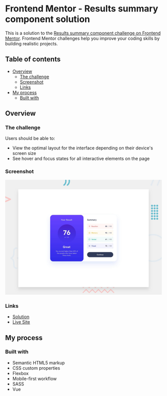 # Frontend Mentor - Results summary component solution

This is a solution to the [Results summary component challenge on Frontend Mentor](https://www.frontendmentor.io/challenges/results-summary-component-CE_K6s0maV). Frontend Mentor challenges help you improve your coding skills by building realistic projects.

## Table of contents

- [Overview](#overview)
  - [The challenge](#the-challenge)
  - [Screenshot](#screenshot)
  - [Links](#links)
- [My process](#my-process)
  - [Built with](#built-with)

## Overview

### The challenge

Users should be able to:

- View the optimal layout for the interface depending on their device's screen size
- See hover and focus states for all interactive elements on the page

### Screenshot

![](./src/assets/images/screenshot/desktop-preview.jpg)

### Links

- [Solution](https://github.com/grenzk/results-summary-component)
- [Live Site](https://grenzk.github.io/results-summary-component/)

## My process

### Built with

- Semantic HTML5 markup
- CSS custom properties
- Flexbox
- Mobile-first workflow
- SASS
- Vue
